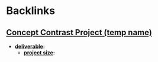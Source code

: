 
# Backlinks
## [Concept Contrast Project (temp name)](<Concept Contrast Project (temp name).md>)
- **[deliverable](<deliverable.md>):**
    - **[project size](<project size.md>):**

